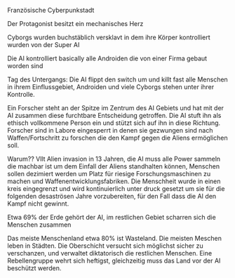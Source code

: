 Französische Cyberpunkstadt

Der Protagonist besitzt ein mechanisches Herz

Cyborgs wurden buchstäblich versklavt in dem ihre Körper kontrolliert wurden von der Super AI

Die AI kontrolliert basically alle Androiden die von einer Firma gebaut worden sind

Tag des Untergangs: Die AI flippt den switch um und killt fast alle Menschen in ihrem Einflussgebiet, Androiden und viele Cyborgs stehen unter ihrer Kontrolle.

Ein Forscher steht an der Spitze im Zentrum des AI Gebiets und hat mit der AI zusammen diese furchtbare Entscheidung getroffen. Die AI stuft ihn als ethisch vollkommene Person ein und stützt sich auf ihn in diese Richtung. Forscher sind in Labore eingesperrt in denen sie gezwungen sind nach Waffen/Fortschritt zu forschen die den Kampf gegen die Aliens ermöglichen soll.

Warum?? Vllt Alien invasion in 13 Jahren, die AI muss alle Power sammeln die machbar ist um dem Einfall der Aliens standhalten können, Menschen sollen dezimiert werden um Platz für riesige Forschungsmaschinen zu machen und Waffenentwicklungsfabriken. Die Menschheit wurde in einen kreis eingegrenzt und wird kontinuierlich unter druck gesetzt um sie für die folgenden desaströsen Jahre vorzubereiten, für den Fall dass die AI den Kampf nicht gewinnt.

Etwa 69% der Erde gehört der AI, im restlichen Gebiet scharren sich die Menschen zusammen

Das meiste Menschenland etwa 80% ist Wasteland. Die meisten Meschen leben in Städten. Die Oberschicht versucht sich möglichst sicher zu verschanzen, und verwaltet diktatorisch die restlichen Menschen. Eine Rebellengruppe wehrt sich heftigst, gleichzeitig muss das Land vor der AI beschützt werden.